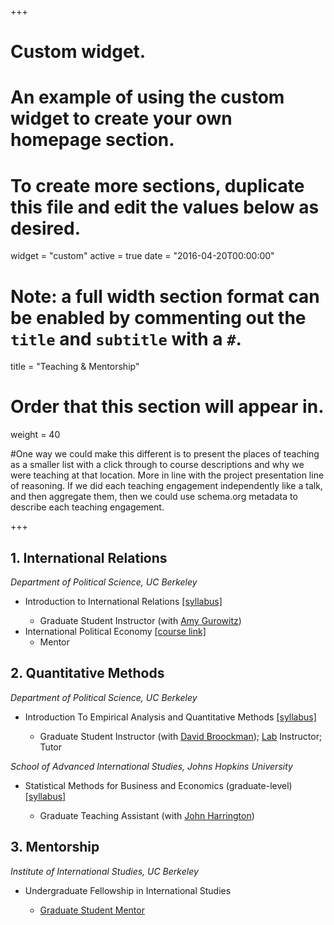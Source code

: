 +++
# Custom widget.
# An example of using the custom widget to create your own homepage section.
# To create more sections, duplicate this file and edit the values below as desired.
widget = "custom"
active = true
date = "2016-04-20T00:00:00"

# Note: a full width section format can be enabled by commenting out the `title` and `subtitle` with a `#`.
title = "Teaching & Mentorship"


# Order that this section will appear in.
weight = 40

#One way we could make this different is to present the places of teaching as a smaller list with a click through to course descriptions and why we were teaching at that location. More in line with the project presentation line of reasoning. If we did each teaching engagement independently like a talk, and then aggregate them, then we could use schema.org metadata to describe each teaching engagement.

+++
<h2>1. International Relations</h2>

_Department of Political Science, UC Berkeley_

<ul>
  <li>Introduction to International Relations <a href="/files/ps5.pdf">[syllabus]</a></li>
    <ul>
      <li>Graduate Student Instructor (with <a href="https://polisci.berkeley.edu/people/person/amy-gurowitz">Amy Gurowitz</a>)  </li>
    </ul>
  </li>
    <li>International Political Economy <a href="https://polisci.berkeley.edu/course/international-political-economy-1">[course link]</a>   
    <ul>
      <li>Mentor</li>
    </ul>
  </li>
</ul>


<h2>2. Quantitative Methods</h2>

_Department of Political Science, UC Berkeley_

<ul>
  <li>Introduction To Empirical Analysis and Quantitative Methods <a href="/files/ps3.pdf">[syllabus]</a></li>
    <ul>
      <li>Graduate Student Instructor (with <a href="https://polisci.berkeley.edu/people/person/david-edward-broockman">David Broockman</a>); <a href="https://github.com/florenceyuelin/PS3-Section-Lab">Lab</a> Instructor; Tutor </li>
<!-- <li> Course evaluation: <a href="/files/eval3.pdf">Section 1</a>  <a href="/files/eval4.pdf"> 2</a></li> --> 
    </ul>
  </li>
</ul>

_School of Advanced International Studies, Johns Hopkins University_

<ul>
  <li>Statistical Methods for Business and Economics (graduate-level) <a href="/files/harrington_stats_syllabus.pdf">[syllabus]</a></li>
    <ul>
      <li>Graduate Teaching Assistant (with <a href="https://sais.jhu.edu/users/jharrin1">John Harrington</a>)</li>
    </ul>
  </li>
</ul>


<h2>3. Mentorship</h2>

_Institute of International Studies, UC Berkeley_

<ul>
  <li>Undergraduate Fellowship in International Studies</li>
    <ul>
      <li><a href="https://iis.berkeley.edu/people/yue-lin">Graduate Student Mentor</a></li>
    </ul>
  </li>
</ul>
